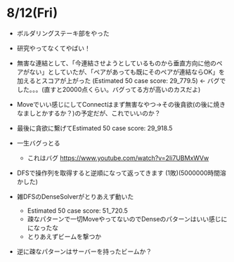 # 8/12(Fri)
- ボルダリングステーキ部をやった
- 研究やってなくてやばい！
- 無害な連結として、「今連結させようとしているものから垂直方向に他のペアがない」としていたが、「ペアがあっても既にそのペアが連結ならOK」を加えるとスコアが上がった (Estimated 50 case score: 29_779.5) <- バグでした。。。(直すと20000点くらい。バグってる方が高いのカスだよ)
- Moveでいい感じにしてConnectはまず無害なやつ→その後貪欲(の後に焼きなましとかするか？)の予定だが、これでいいのか？
- 最後に貪欲に繋げてEstimated 50 case score: 29_918.5
- 一生バグっとる
    - これはバグ https://www.youtube.com/watch?v=2Ii7UBMxWVw
- DFSで操作列を取得すると逆順になって返ってきます (1敗)(5000000時間溶かした)

- 雑DFSのDenseSolverがとりあえず動いた
    - Estimated 50 case score: 51_720.5
    - 疎なパターンで一切MoveやってないのでDenseのパターンはいい感じにになったな
    - とりあえずビームを撃つか

- 逆に疎なパターンはサーバーを持ったビームか？